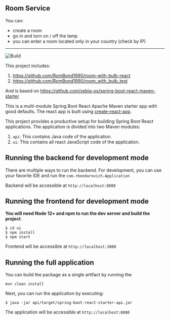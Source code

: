 ## Room Service

You can:
- create a room
- go in and turn on / off the lamp
- you can enter a room located only in your country (check by IP) 
-----

![Build](https://github.com/xebia-os/spring-boot-react-maven-starter/workflows/spring-boot-react-maven-starter%20CI/badge.svg)

This project includes:
1. https://github.com/RomBond1990/room-with-bulb-react
2. https://github.com/RomBond1990/room_with_bulb_test

And is based on https://github.com/xebia-os/spring-boot-react-maven-starter 


This is a multi-module Spring Boot React Apache Maven starter app with good defaults. The react app is built using [create-react-app](https://github.com/facebookincubator/create-react-app).

This project provides a productive setup for building Spring Boot React applications. The application is divided into two Maven modules:

1. `api`: This contains Java code of the application.
2. `ui`: This contains all react JavaScript code of the application.



## Running the backend for development mode

There are multiple ways to run the backend. For development, you can use your favorite IDE and run the
`com.rbondarovich.Application`

Backend will be accessible at `http://localhost:8080`

## Running the frontend for development mode

**You will need Node 12+ and npm to run the dev server and build the project**.


```
$ cd ui
$ npm install
$ npm start
```
Frontend will be accessible at `http://localhost:3000`

## Running the full application

You can build the package as a single artifact by running the 
```
mvn clean install
```
Next, you can run the application by executing:

```
$ java -jar api/target/spring-boot-react-starter-api.jar
```

The application will be accessible at `http://localhost:8080`